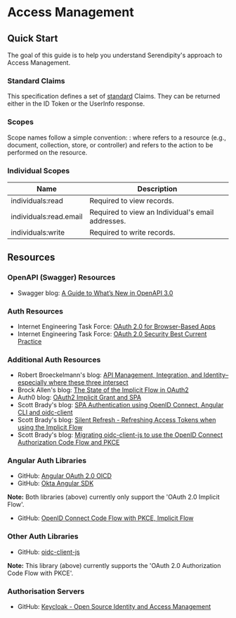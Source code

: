 # Access Management

## Quick Start

The goal of this guide is to help you understand Serendipity's approach to Access Management.

### Standard Claims

This specification defines a set of [standard](https://openid.net/specs/openid-connect-core-1_0.html#StandardClaims) 
Claims. They can be returned either in the ID Token or the UserInfo response.

### Scopes

Scope names follow a simple convention: <namespace>:<operation> where <namespace> refers to a resource (e.g., document,
collection, store, or controller) and <operation> refers to the action to be performed on the resource.

### Individual Scopes

| Name                   | Description                                       |
| ---------------------- | ------------------------------------------------- |
| individuals:read       | Required to view records.                         |
| individuals:read.email | Required to view an Individual's email addresses. |
| individuals:write      | Required to write records.                        |

## Resources

### OpenAPI (Swagger) Resources
* Swagger blog: [A Guide to What’s New in OpenAPI 3.0](https://swagger.io/blog/news/whats-new-in-openapi-3-0/)

### Auth Resources
* Internet Engineering Task Force: [OAuth 2.0 for Browser-Based Apps](https://datatracker.ietf.org/doc/draft-ietf-oauth-browser-based-apps/)
* Internet Engineering Task Force: [OAuth 2.0 Security Best Current Practice](https://datatracker.ietf.org/doc/draft-ietf-oauth-security-topics/)

### Additional Auth Resources
* Robert Broeckelmann's blog: [API Management, Integration, and Identity–especially where these three intersect](https://medium.com/@robert.broeckelmann)
* Brock Allen's blog: [The State of the Implicit Flow in OAuth2](https://brockallen.com/2019/01/03/the-state-of-the-implicit-flow-in-oauth2/)
* Auth0 blog: [OAuth2 Implicit Grant and SPA](https://auth0.com/blog/oauth2-implicit-grant-and-spa/)
* Scott Brady's blog: [SPA Authentication using OpenID Connect, Angular CLI and oidc-client](https://www.scottbrady91.com/Angular/SPA-Authentiction-using-OpenID-Connect-Angular-CLI-and-oidc-client)
* Scott Brady's blog: [Silent Refresh - Refreshing Access Tokens when using the Implicit Flow](https://www.scottbrady91.com/OpenID-Connect/Silent-Refresh-Refreshing-Access-Tokens-when-using-the-Implicit-Flow)
* Scott Brady's blog: [Migrating oidc-client-js to use the OpenID Connect Authorization Code Flow and PKCE](https://www.scottbrady91.com/Angular/Migrating-oidc-client-js-to-use-the-OpenID-Connect-Authorization-Code-Flow-and-PKCE)

### Angular Auth Libraries
* GitHub: [Angular OAuth 2.0 OICD](https://github.com/manfredsteyer/angular-oauth2-oidc)
* GitHub: [Okta Angular SDK](https://github.com/okta/okta-oidc-js/tree/master/packages/okta-angular)

**Note:** Both libraries (above) currently only support the 'OAuth 2.0 Implicit Flow'.

* GitHub: [OpenID Connect Code Flow with PKCE, Implicit Flow](https://github.com/damienbod/angular-auth-oidc-client)

### Other Auth Libraries
* GitHub: [oidc-client-js](https://github.com/IdentityModel/oidc-client-js)

**Note:** This library (above) currently supports the 'OAuth 2.0 Authorization Code Flow with PKCE'.

### Authorisation Servers
* GitHub: [Keycloak - Open Source Identity and Access Management](https://www.keycloak.org/)
